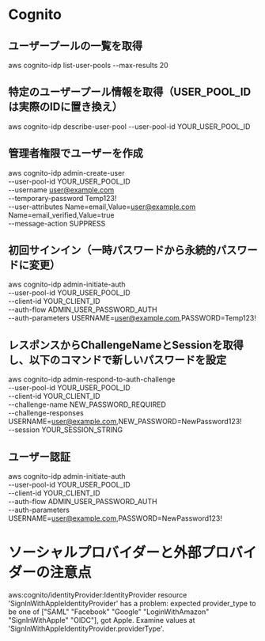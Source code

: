 # Cognito
## ユーザープールの一覧を取得
aws cognito-idp list-user-pools --max-results 20

## 特定のユーザープール情報を取得（USER_POOL_IDは実際のIDに置き換え）
aws cognito-idp describe-user-pool --user-pool-id YOUR_USER_POOL_ID

## 管理者権限でユーザーを作成
aws cognito-idp admin-create-user \
  --user-pool-id YOUR_USER_POOL_ID \
  --username user@example.com \
  --temporary-password Temp123! \
  --user-attributes Name=email,Value=user@example.com Name=email_verified,Value=true \
  --message-action SUPPRESS

## 初回サインイン（一時パスワードから永続的パスワードに変更）
aws cognito-idp admin-initiate-auth \
  --user-pool-id YOUR_USER_POOL_ID \
  --client-id YOUR_CLIENT_ID \
  --auth-flow ADMIN_USER_PASSWORD_AUTH \
  --auth-parameters USERNAME=user@example.com,PASSWORD=Temp123!

## レスポンスからChallengeNameとSessionを取得し、以下のコマンドで新しいパスワードを設定
aws cognito-idp admin-respond-to-auth-challenge \
  --user-pool-id YOUR_USER_POOL_ID \
  --client-id YOUR_CLIENT_ID \
  --challenge-name NEW_PASSWORD_REQUIRED \
  --challenge-responses USERNAME=user@example.com,NEW_PASSWORD=NewPassword123! \
  --session YOUR_SESSION_STRING

## ユーザー認証
aws cognito-idp admin-initiate-auth \
  --user-pool-id YOUR_USER_POOL_ID \
  --client-id YOUR_CLIENT_ID \
  --auth-flow ADMIN_USER_PASSWORD_AUTH \
  --auth-parameters USERNAME=user@example.com,PASSWORD=NewPassword123!

# ソーシャルプロバイダーと外部プロバイダーの注意点
aws:cognito/identityProvider:IdentityProvider resource 'SignInWithAppleIdentityProvider' has a problem: expected provider_type to be one of ["SAML" "Facebook" "Google" "LoginWithAmazon" "SignInWithApple" "OIDC"], got Apple. Examine values at 'SignInWithAppleIdentityProvider.providerType'.